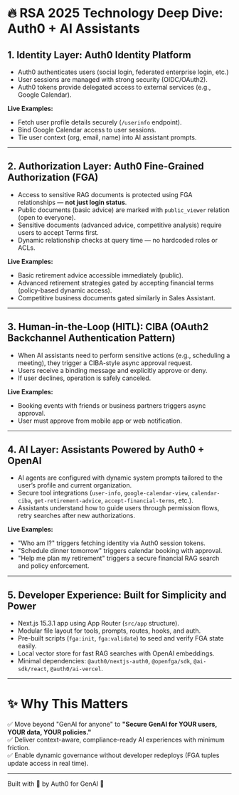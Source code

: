 # 🔥 RSA 2025 Technology Deep Dive: Auth0 + AI Assistants

## 1. Identity Layer: Auth0 Identity Platform

- Auth0 authenticates users (social login, federated enterprise login, etc.)
- User sessions are managed with strong security (OIDC/OAuth2).
- Auth0 tokens provide delegated access to external services (e.g., Google Calendar).

**Live Examples:**
- Fetch user profile details securely (`/userinfo` endpoint).
- Bind Google Calendar access to user sessions.
- Tie user context (org, email, name) into AI assistant prompts.

---

## 2. Authorization Layer: Auth0 Fine-Grained Authorization (FGA)

- Access to sensitive RAG documents is protected using FGA relationships — **not just login status**.
- Public documents (basic advice) are marked with `public_viewer` relation (open to everyone).
- Sensitive documents (advanced advice, competitive analysis) require users to accept Terms first.
- Dynamic relationship checks at query time — no hardcoded roles or ACLs.

**Live Examples:**
- Basic retirement advice accessible immediately (public).
- Advanced retirement strategies gated by accepting financial terms (policy-based dynamic access).
- Competitive business documents gated similarly in Sales Assistant.

---

## 3. Human-in-the-Loop (HITL): CIBA (OAuth2 Backchannel Authentication Pattern)

- When AI assistants need to perform sensitive actions (e.g., scheduling a meeting), they trigger a CIBA-style async approval request.
- Users receive a binding message and explicitly approve or deny.
- If user declines, operation is safely canceled.

**Live Examples:**
- Booking events with friends or business partners triggers async approval.
- User must approve from mobile app or web notification.

---

## 4. AI Layer: Assistants Powered by Auth0 + OpenAI

- AI agents are configured with dynamic system prompts tailored to the user’s profile and current organization.
- Secure tool integrations (`user-info`, `google-calendar-view`, `calendar-ciba`, `get-retirement-advice`, `accept-financial-terms`, etc.).
- Assistants understand how to guide users through permission flows, retry searches after new authorizations.

**Live Examples:**
- "Who am I?" triggers fetching identity via Auth0 session tokens.
- "Schedule dinner tomorrow" triggers calendar booking with approval.
- "Help me plan my retirement" triggers a secure financial RAG search and policy enforcement.

---

## 5. Developer Experience: Built for Simplicity and Power

- Next.js 15.3.1 app using App Router (`src/app` structure).
- Modular file layout for tools, prompts, routes, hooks, and auth.
- Pre-built scripts (`fga:init`, `fga:validate`) to seed and verify FGA state easily.
- Local vector store for fast RAG searches with OpenAI embeddings.
- Minimal dependencies: `@auth0/nextjs-auth0`, `@openfga/sdk`, `@ai-sdk/react`, `@auth0/ai-vercel`.

---

# ✨ Why This Matters

✅ Move beyond "GenAI for anyone" to **"Secure GenAI for YOUR users, YOUR data, YOUR policies."**  
✅ Deliver context-aware, compliance-ready AI experiences with minimum friction.  
✅ Enable dynamic governance without developer redeploys (FGA tuples update access in real time).

---

Built with 💙 by Auth0 for GenAI 🚀
